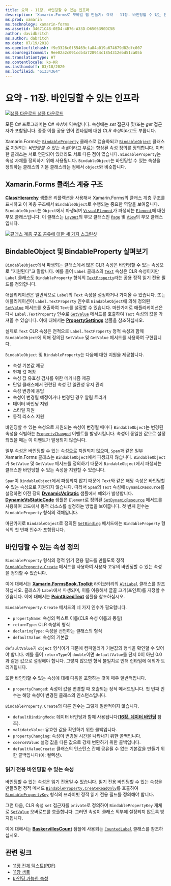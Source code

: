 ```yaml
---
title: 요약 - 11장. 바인딩할 수 있는 인프라
description: 'Xamarin.Forms로 모바일 앱 만들기: 요약 - 11장. 바인딩할 수 있는 인프라'
ms.prod: xamarin
ms.technology: xamarin-forms
ms.assetid: 34671C48-0ED4-4B76-A33D-D6505390DC5B
author: davidbritch
ms.author: dabritch
ms.date: 07/19/2018
ms.openlocfilehash: f9e3326c0f55469cfa84a019a674679d82dfc007
ms.sourcegitcommit: 9ee02a2c091ccb4a728944c1854312ebd51ca05b
ms.translationtype: HT
ms.contentlocale: ko-KR
ms.lasthandoff: 03/10/2020
ms.locfileid: "61334364"
---
```

# <a name="summary-of-chapter-11-the-bindable-infrastructure"></a>요약 - 11장. 바인딩할 수 있는 인프라

[![샘플 다운로드](~/media/shared/download.png) 샘플 다운로드](https://github.com/xamarin/xamarin-forms-book-samples/tree/master/Chapter11)

모든 C# 프로그래머는 C# *속성*에 익숙합니다. 속성에는 *set* 접근자 및/또는 *get* 접근자가 포함됩니다. 종종 이를 공용 언어 런타임에 대한 *CLR 속성*이라고도 부릅니다.

Xamarin.Forms는 [`BindableProperty`](xref:Xamarin.Forms.BindableProperty) 클래스로 캡슐화되고 [`BindableObject`](xref:Xamarin.Forms.BindableObject) 클래스로 지원되는 *바인딩할 수 있는 속성*이라고 부르는 향상된 속성 정의를 정의합니다. 이러한 클래스는 서로 연관되어 있더라도 서로 다른 점이 많습니다. `BindableProperty`는 속성 자체를 정의하기 위해 사용됩니다. `BindableObject`는 바인딩할 수 있는 속성을 정의하는 클래스의 기본 클래스라는 점에서 `object`와 비슷합니다.

## <a name="the-xamarinforms-class-hierarchy"></a>Xamarin.Forms 클래스 계층 구조

[**ClassHierarchy**](https://github.com/xamarin/xamarin-forms-book-samples/tree/master/Chapter11/ClassHierarchy) 샘플은 리플렉션을 사용해서 Xamarin.Forms의 클래스 계층 구조를 표시하고 이 계층 구조에서 `BindableObject`로 수행되는 중요한 역할을 보여줍니다. `BindableObject`는 `Object`에서 파생되며 [`VisualElement`](xref:Xamarin.Forms.VisualElement)가 파생되는 [`Element`](xref:Xamarin.Forms.Element)에 대한 부모 클래스입니다. 이 클래스는 [`Layout`](xref:Xamarin.Forms.Layout)의 부모 클래스인 [`Page`](xref:Xamarin.Forms.Page) 및 [`View`](xref:Xamarin.Forms.View)의 부모 클래스입니다.

[![클래스 계층 구조 공유에 대한 세 가지 스크린샷](images/ch11fg01-small.png "클래스 계층 구조 공유")](images/ch11fg01-large.png#lightbox "클래스 계층 구조 공유")

## <a name="a-peek-into-bindableobject-and-bindableproperty"></a>BindableObject 및 BindableProperty 살펴보기

`BindableObject`에서 파생되는 클래스에서 많은 CLR 속성은 바인딩할 수 있는 속성으로 "지원된다"고 말합니다. 예를 들어 `Label` 클래스의 [`Text`](xref:Xamarin.Forms.Label.Text) 속성은 CLR 속성이지만 `Label` 클래스도 `BindableProperty` 형식의 [`TextProperty`](xref:Xamarin.Forms.Label.TextProperty)라는 공용 정적 읽기 전용 필드를 정의합니다.

애플리케이션은 일반적으로 `Label`의 `Text` 속성을 설정하거나 가져올 수 있습니다. 또는 애플리케이션이 `Label.TextProperty` 인수로 `BindableObject`에 의해 정의된 [`SetValue`](xref:Xamarin.Forms.BindableObject.SetValue(Xamarin.Forms.BindableProperty,System.Object)) 메서드를 호출하여 `Text`를 설정할 수 있습니다. 마찬가지로 애플리케이션은 다시 `Label.TextProperty` 인수로 [`GetValue`](xref:Xamarin.Forms.BindableObject.GetValue(Xamarin.Forms.BindableProperty)) 메서드를 호출하여 `Text` 속성의 값을 가져올 수 있습니다. 이에 대해서는 [**PropertySettings**](https://github.com/xamarin/xamarin-forms-book-samples/tree/master/Chapter11/PropertySettings) 샘플을 참조하십시오.

실제로 `Text` CLR 속성은 전적으로 `Label.TextProperty` 정적 속성과 함께 `BindableObject`에 의해 정의된 `SetValue` 및 `GetValue` 메서드를 사용하여 구현됩니다.

`BindableObject` 및 `BindableProperty`는 다음에 대한 지원을 제공합니다.

- 속성 기본값 제공
- 현재 값 저장
- 속성 값 유효성 검사를 위한 메커니즘 제공
- 단일 클래스에서 관련된 속성 간 일관성 유지 관리
- 속성 변경에 응답
- 속성이 변경될 예정이거나 변경된 경우 알림 트리거
- 데이터 바인딩 지원
- 스타일 지원
- 동적 리소스 지원

바인딩할 수 있는 속성으로 지원되는 속성이 변경될 때마다 `BindableObject`는 변경된 속성을 식별하는 [`PropertyChanged`](xref:Xamarin.Forms.BindableObject.PropertyChanged) 이벤트를 발생시킵니다. 속성이 동일한 값으로 설정되었을 때는 이 이벤트가 발생되지 않습니다.

일부 속성은 바인딩할 수 있는 속성으로 지원되지 않으며, `Span`과 같은 일부 Xamarin.Forms 클래스는 `BindableObject`에서 파생되지 않습니다. `BindableObject`가 `SetValue` 및 `GetValue` 메서드를 정의하기 때문에 `BindableObject`에서 파생되는 클래스만 바인딩할 수 있는 속성을 지원할 수 있습니다.

`Span`이 `BindableObject`에서 파생되지 않기 때문에 `Text`와 같은 해당 속성은 바인딩할 수 있는 속성으로 지원되지 않습니다. 따라서 `Span`의 `Text` 속성에 `DynamicResource`를 설정하면 이전 장의 [**DynamicVsStatic**](https://github.com/xamarin/xamarin-forms-book-samples/tree/master/Chapter10/DynamicVsStatic) 샘플에서 예외가 발생합니다. [**DynamicVsStaticCode**](https://github.com/xamarin/xamarin-forms-book-samples/tree/master/Chapter11/DynamicVsStaticCode) 샘플은 `Element`로 정의된 [`SetDynamicResource`](xref:Xamarin.Forms.Element.SetDynamicResource(Xamarin.Forms.BindableProperty,System.String)) 메서드를 사용하여 코드에서 동적 리소스를 설정하는 방법을 보여줍니다. 첫 번째 인수는 `BindableProperty` 형식의 객체입니다.

마찬가지로 `BindableObject`로 정의된 [`SetBinding`](xref:Xamarin.Forms.BindableObject.SetBinding(Xamarin.Forms.BindableProperty,Xamarin.Forms.BindingBase)) 메서드에는 `BindableProperty` 형식의 첫 번째 인수가 포함됩니다.

## <a name="defining-bindable-properties"></a>바인딩할 수 있는 속성 정의

`BindableProperty` 형식의 정적 읽기 전용 필드를 만들도록 정적 [`BindableProperty.Create`](xref:Xamarin.Forms.BindableProperty.Create(System.String,System.Type,System.Type,System.Object,Xamarin.Forms.BindingMode,Xamarin.Forms.BindableProperty.ValidateValueDelegate,Xamarin.Forms.BindableProperty.BindingPropertyChangedDelegate,Xamarin.Forms.BindableProperty.BindingPropertyChangingDelegate,Xamarin.Forms.BindableProperty.CoerceValueDelegate,Xamarin.Forms.BindableProperty.CreateDefaultValueDelegate)) 메서드를 사용하여 사용자 고유의 바인딩할 수 있는 속성을 정의할 수 있습니다.

이에 대해서는 [**Xamarin.FormsBook.Toolkit**](https://github.com/xamarin/xamarin-forms-book-samples/tree/master/Libraries/Xamarin.FormsBook.Toolkit) 라이브러리의 [`AltLabel`](https://github.com/xamarin/xamarin-forms-book-samples/blob/master/Libraries/Xamarin.FormsBook.Toolkit/Xamarin.FormsBook.Toolkit/AltLabel.cs) 클래스를 참조하십시오. 클래스가 `Label`에서 파생되며, 이를 이용해서 글꼴 크기(포인트)를 지정할 수 있습니다. 이에 대해서는 [**PointSizedText**](https://github.com/xamarin/xamarin-forms-book-samples/tree/master/Chapter11/PointSizedText) 샘플을 참조하십시오.

`BindableProperty.Create` 메서드의 네 가지 인수가 필요합니다.

- `propertyName`: 속성의 텍스트 이름(CLR 속성 이름과 동일)
- `returnType`: CLR 속성의 형식
- `declaringType`: 속성을 선언하는 클래스의 형식
- `defaultValue`: 속성의 기본값

`defaultValue`가 `object` 형식이기 때문에 컴파일러가 기본값의 형식을 확인할 수 있어야 합니다. 예를 들어 `returnType`이 `double`이면 `defaultValue`를 단지 0이 아닌 0.0과 같은 값으로 설정해야 합니다. 그렇지 않으면 형식 불일치로 인해 런타임에 예외가 트리거됩니다.

또한 바인딩할 수 있는 속성에 대해 다음을 포함하는 것이 매우 일반적입니다.

- `propertyChanged`: 속성이 값을 변경할 때 호출되는 정적 메서드입니다. 첫 번째 인수는 해당 속성이 변경된 클래스의 인스턴스입니다.

`BindableProperty.Create`의 다른 인수는 그렇게 일반적이지 않습니다.

- `defaultBindingMode`: 데이터 바인딩과 함께 사용됩니다([**16장. 데이터 바인딩**](chapter16.md) 참조).
- `validateValue`: 유효한 값을 확인하기 위한 콜백입니다.
- `propertyChanging`: 속성이 변경될 시간을 나타내기 위한 콜백입니다.
- `coerceValue`: 설정 값을 다른 값으로 강제 변환하기 위한 콜백입니다.
- `defaultValueCreate`: 클래스의 인스턴스 간에 공유될 수 없는 기본값을 만들기 위한 콜백입니다(예: 컬렉션).

### <a name="the-read-only-bindable-property"></a>읽기 전용 바인딩할 수 있는 속성

바인딩할 수 있는 속성은 읽기 전용일 수 있습니다. 읽기 전용 바인딩할 수 있는 속성을 만들려면 정적 메서드 [`BindableProperty.CreateReadOnly`](xref:Xamarin.Forms.BindableProperty.CreateReadOnly(System.String,System.Type,System.Type,System.Object,Xamarin.Forms.BindingMode,Xamarin.Forms.BindableProperty.ValidateValueDelegate,Xamarin.Forms.BindableProperty.BindingPropertyChangedDelegate,Xamarin.Forms.BindableProperty.BindingPropertyChangingDelegate,Xamarin.Forms.BindableProperty.CoerceValueDelegate,Xamarin.Forms.BindableProperty.CreateDefaultValueDelegate))를 호출하여 [`BindablePropertyKey`](xref:Xamarin.Forms.BindablePropertyKey) 형식의 프라이빗 정적 읽기 전용 필드를 정의해야 합니다.

그런 다음, CLR 속성 `set` 접근자를 `private`로 정의하여 `BindablePropertyKey` 개체로 [`SetValue`](xref:Xamarin.Forms.BindableObject.SetValue(Xamarin.Forms.BindablePropertyKey,System.Object)) 오버로드를 호출합니다. 그러면 속성이 클래스 외부에 설정되지 않도록 방지됩니다.

이에 대해서는 [**BaskervillesCount**](https://github.com/xamarin/xamarin-forms-book-samples/tree/master/Chapter11/BaskervillesCount) 샘플에 사용되는 [`CountedLabel`](https://github.com/xamarin/xamarin-forms-book-samples/blob/master/Libraries/Xamarin.FormsBook.Toolkit/Xamarin.FormsBook.Toolkit/CountedLabel.cs) 클래스를 참조하십시오.

## <a name="related-links"></a>관련 링크

- [11장 전체 텍스트(PDF)](https://download.xamarin.com/developer/xamarin-forms-book/XamarinFormsBook-Ch11-Apr2016.pdf)
- [11장 샘플](https://github.com/xamarin/xamarin-forms-book-samples/tree/master/Chapter11)
- [바인딩 가능한 속성](~/xamarin-forms/xaml/bindable-properties.md)

